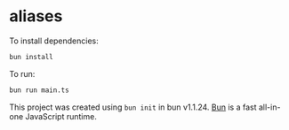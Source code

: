# aliases

To install dependencies:

```bash
bun install
```

To run:

```bash
bun run main.ts
```

This project was created using `bun init` in bun v1.1.24. [Bun](https://bun.sh) is a fast all-in-one JavaScript runtime.
